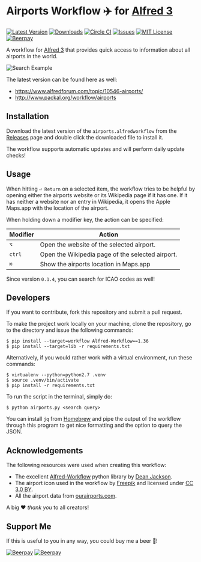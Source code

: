 # Airports Workflow ✈️ for [Alfred 3](http://www.alfredapp.com)

[![Latest Version](https://img.shields.io/github/tag/otherguy/alfred-airports-workflow.svg?style=flat-square&label=release)](https://github.com/otherguy/alfred-airports-workflow/tags)
[![Downloads](https://img.shields.io/github/downloads/otherguy/alfred-airports-workflow/total.svg?style=flat-square)](https://github.com/otherguy/alfred-airports-workflow/releases)
[![Circle CI](https://img.shields.io/circleci/project/github/otherguy/alfred-airports-workflow/master.svg?style=flat-square)](https://circleci.com/gh/otherguy/alfred-airports-workflow/tree/master)
[![Issues](https://img.shields.io/github/issues/otherguy/alfred-airports-workflow.svg?style=flat-square)](https://github.com/otherguy/alfred-airports-workflow/issues)
[![MIT License](https://img.shields.io/badge/license-MIT-blue.svg?style=flat-square)](LICENSE.md)
[![Beerpay](https://img.shields.io/beerpay/otherguy/alfred-airports-workflow.svg?style=flat-square)](https://beerpay.io/otherguy/alfred-airports-workflow)

A workflow for [Alfred 3](http://www.alfredapp.com) that provides quick access to information about all airports in the world.

![Search Example](resources/screencast-1-resized.gif)

The latest version can be found here as well:

* https://www.alfredforum.com/topic/10546-airports/
* http://www.packal.org/workflow/airports

## Installation

Download the latest version of the `airports.alfredworkflow` from the [Releases](https://github.com/otherguy/alfred-airports-workflow/releases) page and double click the downloaded file to install it.

The workflow supports automatic updates and will perform daily update checks!

## Usage

When hitting `⏎ Return` on a selected item, the workflow tries to be helpful by opening either the airports website or its Wikipedia page if it has one. If it has neither a website nor an entry in Wikipedia, it opens the Apple Maps.app with the location of the airport.

When holding down a modifier key, the action can be specified:

| Modifier | Action                                           |
|----------|--------------------------------------------------|
| `⌥`      | Open the website of the selected airport.        |
| `ctrl`   | Open the Wikipedia page of the selected airport. |
| `⌘`      | Show the airports location in Maps.app           |

Since version `0.1.4`, you can search for ICAO codes as well!

## Developers

If you want to contribute, fork this repository and submit a pull request.

To make the project work locally on your machine, clone the repository, go to the directory and issue the following commands:

    $ pip install --target=workflow Alfred-Workflow==1.36
    $ pip install --target=lib -r requirements.txt

Alternatively, if you would rather work with a virtual environment, run these commands:

    $ virtualenv --python=python2.7 .venv
    $ source .venv/bin/activate
    $ pip install -r requirements.txt

To run the script in the terminal, simply do:

    $ python airports.py <search query>

You can install `jq` from [Homebrew](https://brew.sh) and pipe the output of the workflow through this program to get nice formatting and the option to query the JSON.

## Acknowledgements

The following resources were used when creating this workflow:

* The excellent [Alfred-Workflow](https://github.com/deanishe/alfred-workflow) python library by [Dean Jackson](https://github.com/deanishe).
* The airport icon used in the workflow by [Freepik](http://www.freepik.com) and licensed under [CC 3.0 BY](http://creativecommons.org/licenses/by/3.0/).
* All the airport data from [ourairports.com](http://ourairports.com/).

A big ♥️ _thank you_ to all creators!

## Support Me

If this is useful to you in any way, you could buy me a beer 🍺! 

[![Beerpay](https://beerpay.io/otherguy/alfred-airports-workflow/badge.svg?style=beer-square)](https://beerpay.io/otherguy/alfred-airports-workflow)  [![Beerpay](https://beerpay.io/otherguy/alfred-airports-workflow/make-wish.svg?style=flat-square)](https://beerpay.io/otherguy/alfred-airports-workflow?focus=wish)
